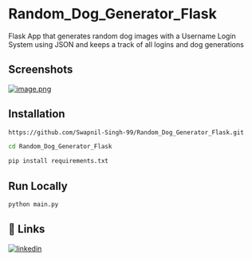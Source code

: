 # Random_Dog_Generator_Flask
Flask App that generates random dog images with a Username Login System using JSON and keeps a track of  all logins and dog generations

## Screenshots


[![image.png](https://i.postimg.cc/Gm25tNzK/image.png)](https://postimg.cc/7fFVQKFJ)


## Installation

```bash
https://github.com/Swapnil-Singh-99/Random_Dog_Generator_Flask.git
```
```bash
cd Random_Dog_Generator_Flask
```
```bash
pip install requirements.txt
```

## Run Locally

```bash
python main.py
```  

## 🔗 Links
[![linkedin](https://img.shields.io/badge/linkedin-0A66C2?style=for-the-badge&logo=linkedin&logoColor=white)](https://www.linkedin.com/in/swapnilsingh99/)
